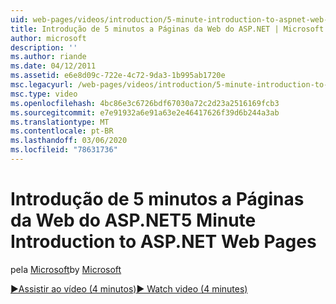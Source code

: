 ```yaml
---
uid: web-pages/videos/introduction/5-minute-introduction-to-aspnet-web-pages
title: Introdução de 5 minutos a Páginas da Web do ASP.NET | Microsoft Docs
author: microsoft
description: ''
ms.author: riande
ms.date: 04/12/2011
ms.assetid: e6e8d09c-722e-4c72-9da3-1b995ab1720e
msc.legacyurl: /web-pages/videos/introduction/5-minute-introduction-to-aspnet-web-pages
msc.type: video
ms.openlocfilehash: 4bc86e3c6726bdf67030a72c2d23a2516169fcb3
ms.sourcegitcommit: e7e91932a6e91a63e2e46417626f39d6b244a3ab
ms.translationtype: MT
ms.contentlocale: pt-BR
ms.lasthandoff: 03/06/2020
ms.locfileid: "78631736"
---
```

# <a name="5-minute-introduction-to-aspnet-web-pages"></a><span data-ttu-id="f9b80-102">Introdução de 5 minutos a Páginas da Web do ASP.NET</span><span class="sxs-lookup"><span data-stu-id="f9b80-102">5 Minute Introduction to ASP.NET Web Pages</span></span>

<span data-ttu-id="f9b80-103">pela [Microsoft](https://github.com/microsoft)</span><span class="sxs-lookup"><span data-stu-id="f9b80-103">by [Microsoft](https://github.com/microsoft)</span></span>

[<span data-ttu-id="f9b80-104">&#9654;Assistir ao vídeo (4 minutos)</span><span class="sxs-lookup"><span data-stu-id="f9b80-104">&#9654; Watch video (4 minutes)</span></span>](https://channel9.msdn.com/Blogs/ASP-NET-Site-Videos/5-minute-introduction-to-aspnet-web-pages)
